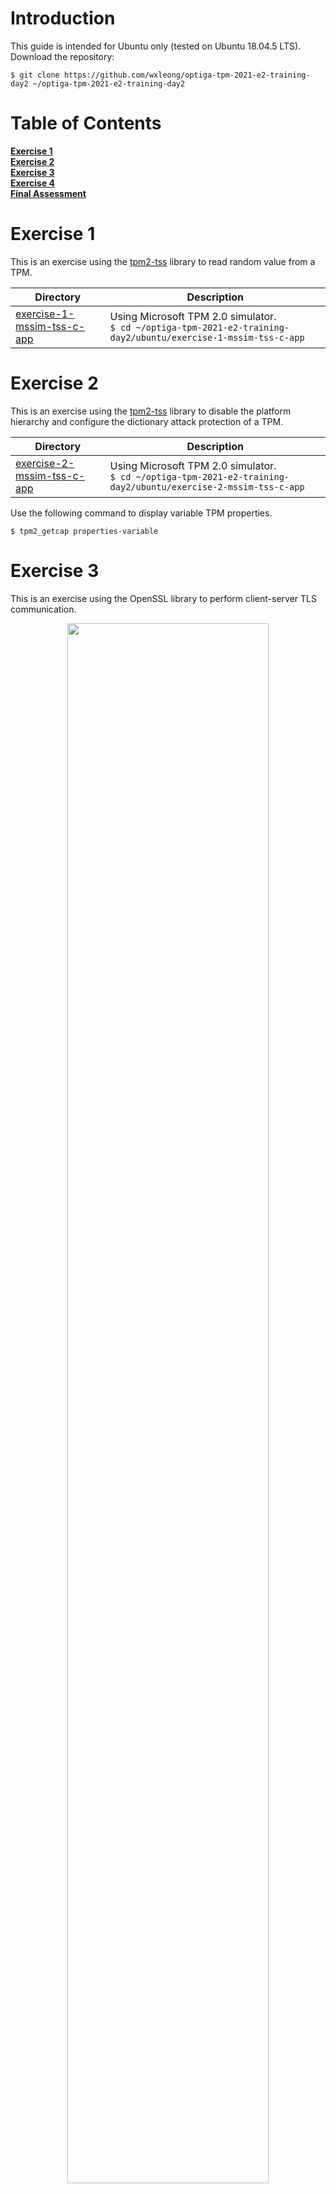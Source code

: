 # Introduction

This guide is intended for Ubuntu only (tested on Ubuntu 18.04.5 LTS). Download the repository:
```
$ git clone https://github.com/wxleong/optiga-tpm-2021-e2-training-day2 ~/optiga-tpm-2021-e2-training-day2
```

# Table of Contents

**[Exercise 1](#exercise-1)**<br>
**[Exercise 2](#exercise-2)**<br>
**[Exercise 3](#exercise-3)**<br>
**[Exercise 4](#exercise-4)**<br>
**[Final Assessment](#final-assessment)**<br>

# Exercise 1

This is an exercise using the [tpm2-tss](https://github.com/tpm2-software/tpm2-tss) library to read random value from a TPM.

| Directory  | Description |
| ------------- | ------------- |
| [exercise-1-mssim-tss-c-app](https://github.com/wxleong/optiga-tpm-2021-e2-training-day2/tree/master/ubuntu/exercise-1-mssim-tss-c-app) | Using Microsoft TPM 2.0 simulator.<br>`$ cd ~/optiga-tpm-2021-e2-training-day2/ubuntu/exercise-1-mssim-tss-c-app` |

# Exercise 2

This is an exercise using the [tpm2-tss](https://github.com/tpm2-software/tpm2-tss) library to disable the platform hierarchy and configure the dictionary attack protection of a TPM.

| Directory  | Description |
| ------------- | ------------- |
| [exercise-2-mssim-tss-c-app](https://github.com/wxleong/optiga-tpm-2021-e2-training-day2/tree/master/ubuntu/exercise-2-mssim-tss-c-app) | Using Microsoft TPM 2.0 simulator.<br>`$ cd ~/optiga-tpm-2021-e2-training-day2/ubuntu/exercise-2-mssim-tss-c-app` |

Use the following command to display variable TPM properties.
```
$ tpm2_getcap properties-variable
```

# Exercise 3

This is an exercise using the OpenSSL library to perform client-server TLS communication.

<p align="center">
    <img src="https://github.com/wxleong/optiga-tpm-2021-e2-training-day2/blob/master/media/client-server-tls.jpg" width="80%">
</p>

| Directory  | Description |
| ------------- | ------------- |
| [exercise-3-mssim-openssl-c-app](https://github.com/wxleong/optiga-tpm-2021-e2-training-day2/tree/master/ubuntu/exercise-3-mssim-openssl-c-app) | Using Microsoft TPM 2.0 simulator.<br>`$ cd ~/optiga-tpm-2021-e2-training-day2/ubuntu/exercise-3-mssim-openssl-c-app` |

# Exercise 4

This is an exercise using the [AWS IoT Device SDK](https://github.com/aws/aws-iot-device-sdk-embedded-c) to connect to [AWS IoT Core](https://docs.aws.amazon.com/iot/index.html).

<p align="center">
    <img src="https://github.com/wxleong/optiga-tpm-2021-e2-training-day2/blob/master/media/iot-core-exercise-4.jpg" width="80%">
</p>

| Directory  | Description |
| ------------- | ------------- |
| [exercise-4-software-key-aws-iot](https://github.com/wxleong/optiga-tpm-2021-e2-training-day2/tree/master/ubuntu/exercise-4-software-key-aws-iot) | Using Microsoft TPM 2.0 simulator.<br>`$ cd ~/optiga-tpm-2021-e2-training-day2/ubuntu/exercise-4-software-key-aws-iot` |

1. Install dependencies (e.g., [AWS Command Line Interface](https://aws.amazon.com/cli/), [command-line JSON processor](https://stedolan.github.io/jq/)).
    ```
    $ sudo apt -y update
    $ sudo apt install awscli jq git
    $ sudo snap install cmake --classic
    ```

2. Set AWS account credential and region.
    ```
    $ aws configure
    AWS Access Key ID [None]: <YOUR-PERSONAL-ACCESS-KEY-ID>
    AWS Secret Access Key [None]: <YOUR-PERSONAL-SECRET-ACCESS-KEY>
    Default region name [None]: ap-southeast-1
    Default output format [None]: json
    ```
    Check if the configuration is done correctly.
    ```
    $ cat ~/.aws/credentials
    $ cat ~/.aws/config
    ```

3. Get the AWS IoT endpoint and save it for later.
    ```
    $ aws iot describe-endpoint --endpoint-type iot:Data-ATS
    ```

<hr>
<ins><b>Provisioning & Onboarding</b></ins>

4. Device onboarding using an OpenSSL generated software-based key. First, navigate to:
    ```
    $ cd ~/optiga-tpm-2021-e2-training-day2/ubuntu/exercise-4-software-key-aws-iot
    ```
    Go to the file `config.jsn` and edit the parameters (`ThingName` and `PolicyName`) to include your name so that you can be identified for later assessment (**no spaces allowed**):
    ```
    {
      "ThingName": "tpm-e2-training-day2-thing-<YOUR-NAME>",
      "PolicyName": "tpm-e2-training-day2-policy-<YOUR-NAME>"
    }
    ```
    The John Doe sample:
    ```
    {
      "ThingName": "tpm-e2-training-day2-thing-john-doe",
      "PolicyName": "tpm-e2-training-day2-policy-john-doe"
    }
    ```
    Finally, execute the scripts:
    ```
    $ ./0_clean-up.sh
    $ ./1_init-key.sh
    $ ./2_gen_csr.sh
    $ ./3_create_awsiot_thing.sh
    $ ls out/
    ```
    You will receive AmazonRootCA1.pem.crt (ca certificate) and software.crt (device certificate).

5. Sign in to your [AWS IoT account](https://ap-southeast-1.console.aws.amazon.com/). Select the option of `IAM user`.
    <p align="center">
        <img src="https://github.com/wxleong/optiga-tpm-2021-e2-training-day2/blob/master/media/iot-core-iam-page.jpg" width="70%">
    </p>
    
    Sign in using your IAM user account.
    <p align="center">
        <img src="https://github.com/wxleong/optiga-tpm-2021-e2-training-day2/blob/master/media/iot-core-signin-page.jpg" width="70%">
    </p>

    Confirm that you are in the right region.
    <p align="center">
        <img src="https://github.com/wxleong/optiga-tpm-2021-e2-training-day2/blob/master/media/iot-core-region.jpg" width="70%">
    </p>

    Navigate to IoT Core (search for the keyword "IoT Core")  
    <p align="center">
        <img src="https://github.com/wxleong/optiga-tpm-2021-e2-training-day2/blob/master/media/iot-core-navigate.jpg" width="70%">
    </p>
    
6. To verify if device onboarding step is sucessful (showing here is the John Doe sample). First, check if a thing has been created.
    <p align="center">
        <img src="https://github.com/wxleong/optiga-tpm-2021-e2-training-day2/blob/master/media/iot-core-things-page.jpg" width="70%">
    </p>
    
    Click on the thing and check if there is a certificate attached to it.
    <p align="center">
        <img src="https://github.com/wxleong/optiga-tpm-2021-e2-training-day2/blob/master/media/iot-core-cert-page.jpg" width="70%">
    </p>
    
    Click on the certificate to view the details.
    <p align="center">
        <img src="https://github.com/wxleong/optiga-tpm-2021-e2-training-day2/blob/master/media/iot-core-cert-details-page.jpg" width="70%">
    </p>
    The certificate id is the SHA-256 hash of a device certificate. You can generate this value by:

    ```
    $ cd ~/optiga-tpm-2021-e2-training-day2/ubuntu/exercise-4-software-key-aws-iot
    $ openssl x509 -noout -fingerprint -sha256 -in out/software.crt
    ```

    Check if there is a policy attached to the certificate.
    <p align="center">
        <img src="https://github.com/wxleong/optiga-tpm-2021-e2-training-day2/blob/master/media/iot-core-policy-page.jpg" width="70%">
    </p>
    
    Click on the policy to view the details.
    <p align="center">
        <img src="https://github.com/wxleong/optiga-tpm-2021-e2-training-day2/blob/master/media/iot-core-policy-details-page.jpg" width="70%">
    </p>

<hr>
<ins><b>Connect Device to AWS IoT Core</b></ins>

7. Download the AWS IoT Device SDK and work on tag 202103.00.
    ```
    $ git clone https://github.com/aws/aws-iot-device-sdk-embedded-c ~/aws-iot-device-sdk-embedded-c
    $ cd ~/aws-iot-device-sdk-embedded-c
    $ git checkout 202103.00
    $ git submodule update --init --recursive
    ```

8. Generate Makefile. <br>
    Edit the command line to include the endpoint, directory path, client identifier, and name of the thing (**no spaces allowed**):
    ```
    $ cd ~/aws-iot-device-sdk-embedded-c
    $ cmake -S. -Bbuild \
      -DAWS_IOT_ENDPOINT="<ENDPOINT-FROM-STEP-3>" \
      -DTHING_NAME="<THINGNAME-FROM-STEP-4>" \
      -DCLIENT_IDENTIFIER="<YOUR-NAME>" \
      -DROOT_CA_CERT_PATH="/<FULL-PATH>/optiga-tpm-2021-e2-training-day2/ubuntu/exercise-4-software-key-aws-iot/out/AmazonRootCA1.pem.crt" \
      -DCLIENT_PRIVATE_KEY_PATH="/<FULL-PATH>/optiga-tpm-2021-e2-training-day2/ubuntu/exercise-4-software-key-aws-iot/out/software.key" \
      -DCLIENT_CERT_PATH="/<FULL-PATH>/optiga-tpm-2021-e2-training-day2/ubuntu/exercise-4-software-key-aws-iot/out/software.crt"
    ```
    If you struggle to find the `<FULL-PATH>`, use the following command to get the path:
    ```
    $ cd ~/optiga-tpm-2021-e2-training-day2
    $ pwd
    ```
    The John Doe sample:
    ```
    $ cmake -S. -Bbuild \
      -DAWS_IOT_ENDPOINT="4389ntvsaefag8-ats.iot.ap-southeast-1.amazonaws.com" \
      -DTHING_NAME="tpm-e2-training-day2-thing-john-doe" \
      -DCLIENT_IDENTIFIER="john-doe" \
      -DROOT_CA_CERT_PATH="/home/johndoe/optiga-tpm-2021-e2-training-day2/ubuntu/exercise-4-software-key-aws-iot/out/AmazonRootCA1.pem.crt" \
      -DCLIENT_PRIVATE_KEY_PATH="/home/johndoe/optiga-tpm-2021-e2-training-day2/ubuntu/exercise-4-software-key-aws-iot/out/software.key" \
      -DCLIENT_CERT_PATH="/home/johndoe/optiga-tpm-2021-e2-training-day2/ubuntu/exercise-4-software-key-aws-iot/out/software.crt"
    ```
    The output should look like this:
    <p align="center">
        <img src="https://github.com/wxleong/optiga-tpm-2021-e2-training-day2/blob/master/media/aws-iot-sdk-cmake.jpg" width="100%">
    </p>

9. Build demo application mqtt_demo_mutual_auth.
    ```
    $ cd ~/aws-iot-device-sdk-embedded-c/build
    $ make -j$(nproc) mqtt_demo_mutual_auth
    ```

10. Start the demo application mqtt_demo_mutual_auth and leave it running. 
    ```
    $ cd ~/aws-iot-device-sdk-embedded-c/build/bin
    $ ./mqtt_demo_mutual_auth
    ```
    The output should look like this:
    <p align="center">
        <img src="https://github.com/wxleong/optiga-tpm-2021-e2-training-day2/blob/master/media/aws-iot-sdk-sample-app.jpg" width="100%">
    </p>

11. Back to the AWS IoT Core website, click on the "Test" option to enter MQTT test client. Subscribe to the topic `<CLIENT_IDENTIFIER>/example/topic` (The John Doe sample: `john-doe/example/topic`). You will see the message "Hello World!"
    <p align="center">
        <img src="https://github.com/wxleong/optiga-tpm-2021-e2-training-day2/blob/master/media/iot-core-test-page.jpg" width="70%">
    </p>

12. Stop the running application before deleting the onboarded device from AWS IoT Core.
    ```
    $ cd ~/optiga-tpm-2021-e2-training-day2/ubuntu/exercise-4-software-key-aws-iot
    $ ./4_clean_awsiot_thing.sh
    ```

# Final Assessment

Improve the [AWS IoT Device SDK](https://github.com/aws/aws-iot-device-sdk-embedded-c) by using TPM-based keys instead of unprotected software-based keys. <br>

Use only the [Microsoft TPM 2.0 Simulator](https://github.com/wxleong/optiga-tpm-2021-e2-training-day1/tree/master/ubuntu#setup-microsoft-tpm-20-simulator) for this assessment.

The AWS IoT Device SDK supports OpenSSL and your main objective is to configure the OpenSSL to load and utilize the [TPM engine](https://github.com/tpm2-software/tpm2-tss-engine).<!-- In addition, disable the TPM platform hierarchy. -->

Use the provided scripts to perform TPM provisioning and onboarding to AWS IoT Core. Remember to edit the parameters (`ThingName` and `PolicyName`) in the file `config.jsn` to include your name so that you can be identified.

| Directory  | Description |
| ------------- | ------------- |
| [assessment-mssim-aws-iot](https://github.com/wxleong/optiga-tpm-2021-e2-training-day2/tree/master/ubuntu/assessment-mssim-aws-iot) | Scripts to perform TPM provisioning (Microsoft TPM 2.0 simulator) and onboarding to AWS IoT Core.<br>`$ cd ~/optiga-tpm-2021-e2-training-day2/ubuntu/assessment-mssim-aws-iot` |

Workflow:
1. Launch Microsoft TPM 2.0 Simulator.
2. Complete the TPM provisioning and onboarding to AWS IoT Core using the provided scripts. You will receive a CA certificate (AmazonRootCA1.pem.crt) and a device certificate (tpm.crt).

<ins><b>Completed Milestone-1</b></ins>
<hr>

3. Integrate TPM engine into AWS IoT Device SDK by editing file `~/aws-iot-device-sdk-embedded-c/platform/posix/transport/src/openssl_posix.c` then rebuild the source (step 9). <br>
    Hint: search for `ENABLE_TPM_TSS_ENGINE` in exercise-3 `client.c`.
4. Run the demo application mqtt_demo_mutual_auth (step 10) and confirm the message "Hello World!" appeared on your MQTT test client web page (step 11).

<ins><b>Completed Milestone-2</b></ins>
<hr>

5. Submission checklist:

    **Warning: after submission do not delete your onboarded device from AWS IoT Core (not to execute script 4_clean_awsiot_thing.sh).**

    1. Microsoft TPM 2.0 simulator storage file (`NVChip`)
    2. AWS IoT Core issued device certificate (tpm.crt)
    3. Value of ThingName
    4. Value of PolicyName
    5. Value of CLIENT_IDENTIFIER
    6. Screenshot the MQTT test client page showing the "Hello World!" message and the topic (step 11). You may also use a phone to capture the picture but make sure that the text is visible.
    7. Show the code change by:
        - Option 1: Execute the command `$ git diff` and submit the output in a file
            ```
            $ cd ~/aws-iot-device-sdk-embedded-c
            $ git diff
            ```
        - Option 2: Submit only the edited source files 
<!--
5. Disable TPM platform hierarchy.
    - First, include the TSS shared library in the build by editing the file `~/aws-iot-device-sdk-embedded-c/demos/mqtt/mqtt_demo_mutual_auth/CMakeLists.txt`:
        ```
        target_link_libraries(
            ${DEMO_NAME}
            PRIVATE
                clock_posix
                openssl_posix
        +       tss2-tctildr
        +       tss2-esys
        +       tss2-rc
        )
        ```
    - Regenerate the Makefile (step 8) after editing the `CMakeLists.txt`. <br>
    - Now, your job is to modify the application (`~/aws-iot-device-sdk-embedded-c/demos/mqtt/mqtt_demo_mutual_auth`) then rebuild the source (step 9). Finally, run the demo application (step 10) and confirm it is still working. Check if the platform hierarchy is disabled using the command `tpm2_getcap properties-variable`.<br>
    <ins><b>[[Completed final Milestone-3]]</ins></b>
-->
